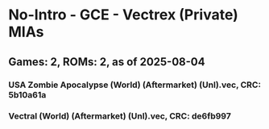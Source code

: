 # No-Intro - GCE - Vectrex (Private) MIAs
## Games: 2, ROMs: 2, as of 2025-08-04

### USA Zombie Apocalypse (World) (Aftermarket) (Unl).vec, CRC: 5b10a61a
### Vectral (World) (Aftermarket) (Unl).vec, CRC: de6fb997
